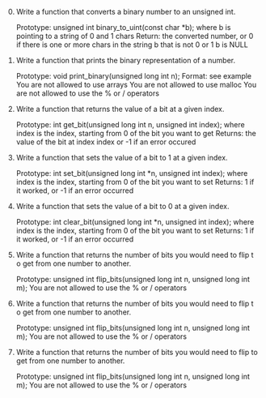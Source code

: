 0. Write a function that converts a binary number to an unsigned int.

    Prototype: unsigned int binary_to_uint(const char *b);
    where b is pointing to a string of 0 and 1 chars
    Return: the converted number, or 0 if
        there is one or more chars in the string b that is not 0 or 1
        b is NULL

1. Write a function that prints the binary representation of a number.

    Prototype: void print_binary(unsigned long int n);
    Format: see example
    You are not allowed to use arrays
    You are not allowed to use malloc
    You are not allowed to use the % or / operators
2. Write a function that returns the value of a bit at a given index.

    Prototype: int get_bit(unsigned long int n, unsigned int index);
    where index is the index, starting from 0 of the bit you want to get
    Returns: the value of the bit at index index or -1 if an error occured
3. Write a function that sets the value of a bit to 1 at a given index.

    Prototype: int set_bit(unsigned long int *n, unsigned int index);
    where index is the index, starting from 0 of the bit you want to set
    Returns: 1 if it worked, or -1 if an error occurred
4. Write a function that sets the value of a bit to 0 at a given index.

    Prototype: int clear_bit(unsigned long int *n, unsigned int index);
    where index is the index, starting from 0 of the bit you want to set
    Returns: 1 if it worked, or -1 if an error occurred

5. Write a function that returns the number of bits you would need to flip t   o get from one number to another.

    Prototype: unsigned int flip_bits(unsigned long int n, unsigned long int    m);
    You are not allowed to use the % or / operators

6. Write a function that returns the number of bits you would need to flip t   o get from one number to another.

    Prototype: unsigned int flip_bits(unsigned long int n, unsigned long int    m);
    You are not allowed to use the % or / operators

7.  Write a function that returns the number of bits you would need to flip     to get from one number to another.

    Prototype: unsigned int flip_bits(unsigned long int n, unsigned long int    m);
    You are not allowed to use the % or / operators
